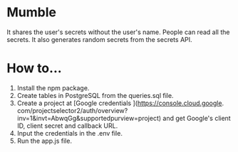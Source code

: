 # Mumble

It shares the user's secrets without the user's name. People can read all the secrets. It also generates random secrets from the secrets API.

# How to...

1. Install the npm package.
2. Create tables in PostgreSQL from the queries.sql file.
3. Create a project at [Google credentials ](https://console.cloud.google. com/projectselector2/auth/overview?inv=1&invt=AbwqGg&supportedpurview=project) and get Google's client ID, client secret and callback URL.
4. Input the credentials in the .env file.
5. Run the app.js file.
